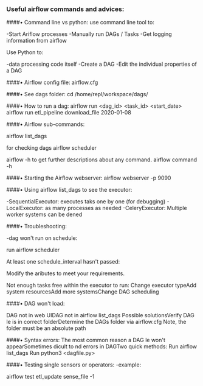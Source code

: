 ### Useful airflow commands and advices:

####• Command line vs python:
use command line tool to:

-Start Ariflow processes
-Manually run DAGs / Tasks
-Get logging information from airflow

Use Python to:

-data processing code itself
-Create a DAG
-Edit the individual properties of a DAG


####• Airflow config file:
airflow.cfg


####• See dags folder:
cd /home/repl/workspace/dags/


####• How to run a dag:
airflow run <dag_id> <task_id> <start_date>
airflow run etl_pipeline download_file 2020-01-08

####• Airflow sub-commands:

airflow list_dags

for checking dags
airflow scheduler 

airflow -h to get further descriptions about any command.
airflow command -h

####• Starting the Airflow webserver:
airflow webserver -p 9090

####• Using airflow list_dags to see the executor:

-SequentialExecutor: executes taks one by one (for debugging)
-LocalExecutor: as many processes as needed
-CeleryExecutor: Multiple worker systems can be dened


####• Troubleshooting:

-dag won't run on schedule:

run airflow scheduler

At least one schedule_interval  hasn't passed:

Modify the aributes to meet your requirements.

Not enough tasks free within the executor to run:
Change executor typeAdd system resourcesAdd more systemsChange DAG scheduling


####• DAG won't load:

DAG not in web UIDAG not in airflow list_dags
Possible solutionsVerify DAG le is in correct folderDetermine the DAGs folder via airflow.cfg
Note, the folder must be an absolute path


####• Syntax errors:
The most common reason a DAG le won't appearSometimes dicult to nd errors in DAGTwo quick methods:
Run airflow list_dags
Run python3 <dagfile.py>

####• Testing single sensors or operators:
-example:

airflow test etl_update sense_file -1








